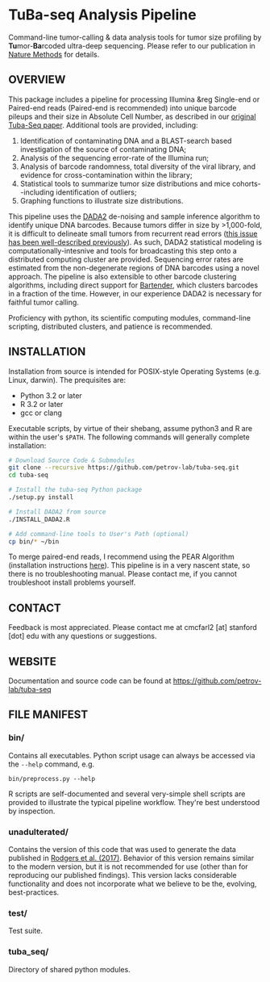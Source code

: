 # TuBa-seq Analysis Pipeline #

Command-line tumor-calling & data analysis tools for tumor size profiling by **Tu**mor-**Ba**rcoded ultra-deep sequencing. Please refer to our publication in [Nature Methods][1] for details. 

## OVERVIEW

This package includes a pipeline for processing Illumina &reg Single-end or Paired-end reads (Paired-end is recommended) into unique barcode pileups and their size in Absolute Cell Number, as described in our [original Tuba-Seq paper][1]. Additional tools are provided, including: 

1. Identification of contaminating DNA and a BLAST-search based investigation of the source of contaminating DNA;
2. Analysis of the sequencing error-rate of the Illumina run;
3. Analysis of barcode randomness, total diversity of the viral library, and evidence for cross-contamination within the library;
4. Statistical tools to summarize tumor size distributions and mice cohorts--including identification of outliers;
5. Graphing functions to illustrate size distributions.

This pipeline uses the [DADA2][2] de-noising and sample inference algorithm to identify unique DNA barcodes. Because tumors differ in size by >1,000-fold, it is difficult to delineate small tumors from recurrent read errors ([this issue has been well-described previously][3]). As such, DADA2 statistical modeling is computationally-intesnive and tools for broadcasting this step onto a distributed computing cluster are provided. Sequencing error rates are estimated from the non-degenerate regions of DNA barcodes using a novel approach. The pipeline is also extensible to other barcode clustering algorithms, including direct support for [Bartender][4], which clusters barcodes in a fraction of the time. However, in our experience DADA2 is necessary for faithful tumor calling. 

Proficiency with python, its scientific computing modules, command-line scripting, distributed clusters, and patience is recommended. 

## INSTALLATION

Installation from source is intended for POSIX-style Operating Systems (e.g. Linux, darwin). The prequisites are:
* Python 3.2 or later
* R 3.2 or later
* gcc or clang

Executable scripts, by virtue of their shebang, assume python3 and R are within the user's `$PATH`. The following commands will generally complete installation: 

```sh
# Download Source Code & Submodules
git clone --recursive https://github.com/petrov-lab/tuba-seq.git  
cd tuba-seq

# Install the tuba-seq Python package 
./setup.py install

# Install DADA2 from source
./INSTALL_DADA2.R

# Add command-line tools to User's Path (optional)
cp bin/* ~/bin
```

To merge paired-end reads, I recommend using the PEAR Algorithm (installation instructions [here][5]). This pipeline is in a very nascent state, so there is no troubleshooting manual. Please contact me, if you cannot troubleshoot install problems yourself. 

## CONTACT

Feedback is most appreciated. Please contact me at cmcfarl2 [at] stanford [dot] edu with any questions or suggestions. 

## WEBSITE

Documentation and source code can be found at https://github.com/petrov-lab/tuba-seq

## FILE MANIFEST

### bin/ 

Contains all executables. Python script usage can always be accessed via the `--help` command, e.g.
```
bin/preprocess.py --help
```
R scripts are self-documented and several very-simple shell scripts are provided to illustrate the typical pipeline workflow. They're best understood by inspection. 

### unadulterated/

Contains the version of this code that was used to generate the data published in [Rodgers et al. (2017)][1]. Behavior of this version remains similar to the modern version, but it is not recommended for use (other than for reproducing our published findings). This version lacks considerable functionality and does not incorporate what we believe to be the, evolving, best-practices.  

### test/

Test suite. 

### tuba_seq/

Directory of shared python modules.

[1]: https://www.nature.com/nmeth/journal/v14/n7/full/nmeth.4297.html "A quantitative and multiplexed approach to uncover the fitness landscape of tumor suppression in vivo"
[2]: https://github.com/benjjneb/dada2 "DADA2 Public Repository"
[3]: https://bmcbioinformatics.biomedcentral.com/articles/10.1186/s12859-016-0999-4 "Reproducibility of Illumina platform deep sequencing errors allows accurate determination of DNA barcodes in cells" 
[4]: https://www.biorxiv.org/content/early/2016/08/10/068916 "Bartender: an ultrafast and accurate clustering algorithm to count barcode and amplicon reads"
[5]: https://sco.h-its.org/exelixis/web/software/pear/ "PEAR - Paired-End reAd mergeR"
